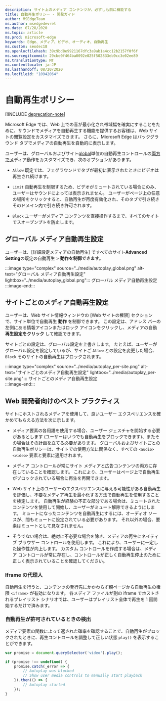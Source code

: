 ```yaml
---
description: サイト上のメディア コンテンツが、必ずしも前に機能する
title: 自動再生ポリシー - 開発ガイド
author: MSEdgeTeam
ms.author: msedgedevrel
ms.date: 07/28/2020
ms.topic: article
ms.prod: microsoft-edge
keywords: Edge、メディア、ビデオ、オーディオ、自動再生
ms.custom: seodec18
ms.openlocfilehash: 39c9bd8e9921167dfc3a9ab1a4cc12b2157f0f6f
ms.sourcegitcommit: 29cbe0f464ba0092e025f502833eb9cc3e02ee89
ms.translationtype: MT
ms.contentlocale: ja-JP
ms.lasthandoff: 08/20/2020
ms.locfileid: "10942064"
---
```

# 自動再生ポリシー  

[!INCLUDE [deprecation-note](../../includes/legacy-edge-note.md)]  

Microsoft Edge では、Web 上での音が最小化され帯域幅を確実にすることをために、サウンドでメディアを自動再生する機能を提供するお客様は、Web サイトの閲覧設定をカスタマイズできます。  さらに、Microsoft Edge はバックグラウンド タブでメディアの自動再生を自動的に表示します。  

ユーザーは、グローバルおよびサイト[global](#global-media-autoplay-settings)単位の自動再生コントロールの[両方でメ](#per-site-media-autoplay-settings)ディア動作をカスタマイズでき、次のオプションがあります。  

*   `Allow`  既定では、フェグラウンドでタブが最初に表示されたときにビデオは再生され続けます。  

*   `Limit`  自動再生を制限するため、ビデオがミュートされている場合にのみ、ユーザーはサウンドによっては表示されません。  ユーザーがページ上の任意の場所をクリックすると、自動再生が再度有効化され、そのタブで引き続きそのドメイン内で引き続き許可されます。  

*   `Block`  ユーザーがメディア コンテンツを直接操作するまで、すべてのサイトでスオープンプトを防止します。  

## グローバル メディア自動再生設定  

ユーザーは、[詳細設定メディアの自動再生] ですべてのサイト**Advanced Setting**の既定の自動再生  >  **動作を制御できます**。  

:::image type="complex" source="../media/autoplay_global.png" alt-text="グローバル メディア自動再生設定" lightbox="../media/autoplay_global.png":::
   グローバル メディア自動再生設定  
:::image-end:::  

## サイトごとのメディア自動再生設定  

ユーザーは、Web サイト情報ウィンドウの [Web サイトの権限] セクションで、サイト単位で自動再生 **動作** を制御できます。  この設定は、アドレス バーの左側にある情報アイコンまたはロック アイコンをクリックし、メディアの自動 **再生設定をクリック** して確認できます。  

サイトごとの設定は、グローバル設定を上書きします。  たとえば、ユーザーがグローバル設定を設定しているが、サイトご `Allow` との設定を変更した場合、 `Block` そのサイトの自動再生はブロックされます。  

:::image type="complex" source="../media/autoplay_per-site.png" alt-text="サイトごとのメディア自動再生設定" lightbox="../media/autoplay_per-site.png":::
   サイトごとのメディア自動再生設定  
:::image-end:::  

## Web 開発者向けのベスト プラクティス  

サイトにホストされるメディアを使用して、良いユーザー エクスペリエンスを確かめてもらえる方法を次に示します。  

*   メディア要素の各用語を使用する場合、ユーザー ジェスチャを開始する必要があるとします (ユーザーはいつでも自動再生をブロックできます)、またその場合はその計画を立てる必要があります。  グローバルおよびサイトごとの自動再生ポリシーは、サイトでの使用方法に関係なく、すべての `<audio>` `<video>` 要素と要素に適用されます。  

*   メディア コントロールが常にサイト メディアと広告コンテンツの両方に存在していることを確認します。  これにより、ユーザーはページ上で自動再生がブロックされている場合に再生を再開できます。  

*   Web サイト上のユーザーのエクスペリエンスに与える可能性がある自動再生を評価し、不要なメディア再生を最小化する方法で自動再生を使用することを検定します。  自動再生が経験の不正な部分である場合は、ミュートされたコンテンツを使用して開始し、ユーザーがミュート解除できるようにします。  ミュートになったコンテンツを自動再生にするには、オーディオ ソースが、間もミュートに設定されている必要があります。  それ以外の場合、要素はミュートとして見なされません。  

*   そうでない場合は、絶対に不必要な場合を除き、メディアの再生にネイティブ ブラウザー コントロールを使用します。  これにより、ユーザーに一定した操作性が向上します。  カスタム コントロールを作成する場合は、メディア コントロールが常に存在し、コントロールが正しく自動再生停止のために正しく表示されていることを確認してください。  

### Iframe の代理人  

自動再生を行うと、コンテンツの発行先にかかわらず親ページから自動再生の権限 `<iframe>` が有効になります。  各メディア ファイルが別の iframe でホストされるプレイリスト シナリオでは、ユーザーはプレイリスト全体で再生を 1 回開始するだけで済みます。  

### 自動再生が許可されているときの検出  

メディア要素の関数によって返された確率を確認することで、自動再生がブロックされたときに、再生コントロールを調整して正しい状態 `play()` を表示することができます。  

```javascript
var promise = document.querySelector('video').play();

if (promise !== undefined) { 
    promise.catch(_error => { 
        // Autoplay was blocked
        // Show user media controls to manually start playback
    }).then(() => { 
        // Autoplay started
    }); 
}
```  
